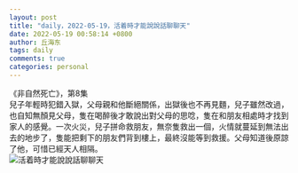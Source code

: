 ```yaml
---
layout: post
title: "daily，2022-05-19，活着時才能說說話聊聊天"
date: 2022-05-19 00:58:14 +0800
author: 丘海东 
tags: daily
comments: true
categories: personal
---
```


《非自然死亡》，第8集  
兒子年輕時犯錯入獄，父母親和他斷絕關係，出獄後也不再見麵，兒子雖然改過，也自知無顏見父母，隻在喝醉後才敢說出對父母的思唸，隻在和朋友相處時才找到家人的感覺。一次火災，兒子拼命救朋友，無奈隻救出一個，火情就蔓延到無法出去的地步了，隻能把剩下的朋友們背到樓上，最終沒能等到救援。父母知道後原諒了他，可惜已經天人相隔。  
![活着時才能說說話聊聊天](https://r.photo.store.qq.com/psc?/V53xBhKC4JFvE03uTNAL1QWxNF3K6JJT/bqQfVz5yrrGYSXMvKr.cqRzC5Lm.54UkYqOqSrpAaIW0o707ztMP1ut6J*bXbynwzkda*xuciTShS57lwYILKzqrvAbBnEFlejLCiqGkySI!/r)
